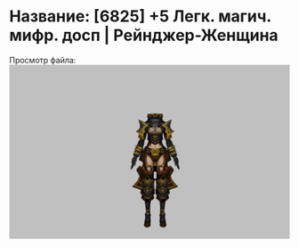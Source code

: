 # Название: [6825] +5 Легк. магич. мифр. досп | Рейнджер-Женщина

Просмотр файла:
![p030023.png](p030023.png)